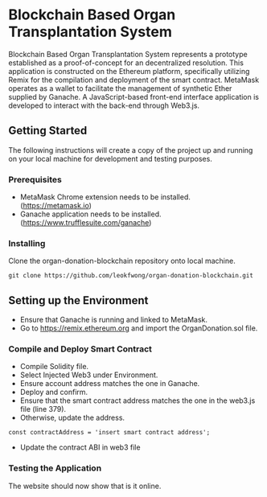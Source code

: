 # Blockchain Based Organ Transplantation System

Blockchain Based Organ Transplantation System represents a prototype established as a proof-of-concept for an decentralized resolution. This application is constructed on the Ethereum platform, specifically utilizing Remix for the compilation and deployment of the smart contract. MetaMask operates as a wallet to facilitate the management of synthetic Ether supplied by Ganache. A JavaScript-based front-end interface application is developed to interact with the back-end through Web3.js.

## Getting Started

The following instructions will create a copy of the project up and running on your local machine for development and testing purposes.

### Prerequisites

- MetaMask Chrome extension needs to be installed. (https://metamask.io)
- Ganache application needs to be installed. (https://www.trufflesuite.com/ganache)

### Installing

Clone the organ-donation-blockchain repository onto local machine.
```
git clone https://github.com/leokfwong/organ-donation-blockchain.git
```

## Setting up the Environment
- Ensure that Ganache is running and linked to MetaMask.
- Go to https://remix.ethereum.org and import the OrganDonation.sol file.

### Compile and Deploy Smart Contract
- Compile Solidity file.
- Select Injected Web3 under Environment.
- Ensure account address matches the one in Ganache.
- Deploy and confirm.
- Ensure that the smart contract address matches the one in the web3.js file (line 379).
- Otherwise, update the address.

```
const contractAddress = 'insert smart contract address';
```
- Update the contract ABI in web3 file

### Testing the Application
The website should now show that is it online.
